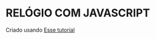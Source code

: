 # RELÓGIO COM JAVASCRIPT

Criado usando [Esse tutorial](https://medium.com/trainingcenter/criando-um-rel%C3%B3gio-digital-com-javascript-f50a3092a943)
